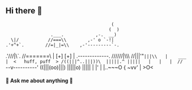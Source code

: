 ## Hi there 👋

                                            (
                                           (  )
                     .___.            ,-.  __)
      \|/           //===\\        ,-' o `-!|
    .'+^+`.        //=|_|=\\    ,-'---------`-.
  .'///|\\\`.     //=======\\    | [+]   [+] |   .-------------.
 //////|\\\\\\   //|||'"`|||\\   |    ___    |  <   huff, puff  >
/((|||^..|||))\  |||||.^ |||||   |   |   |  //   `--v----------'
 ((|||(oo)|||)   |||||o) |||||   |   |'  |  |..~~~O
                                           {   ~vv'
                                             |
                                            >O<

#### 💬 Ask me about anything 💬
